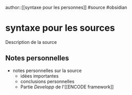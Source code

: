 author::[[syntaxe pour les personnes]]
#source #obsidian 
# syntaxe pour les sources
Description de la source


## Notes personnelles

 - notes personnelles sur la source
     - idées importantes 
     - conclusions personnelles
     - Partie _Developp_ de l'[[ENCODE framework]]

